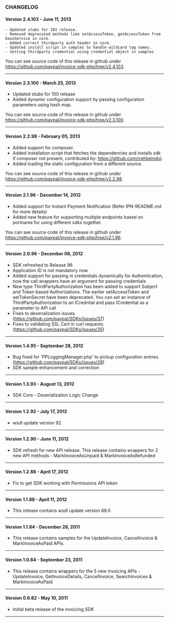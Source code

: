 ### CHANGELOG

#### Version 2.4.103 - June 11, 2013
 
	- Updated stubs for 103 release.
	- Removed deprecated methods like setAccessToken, getAccessToken from baseService in core.
    - Added correct thirdparty auth header in core.
	- Updated install script in samples to handle wildcard tag names. 
	- Setting thirdparty credential using credential object in samples
	
You can see source code of this release in github under https://github.com/paypal/invoice-sdk-php/tree/v2.4.103.

--------------------------------------------------------------------------------------------------

#### Version 2.3.100 - March 25, 2013
 
   - Updated stubs for 100 release
   - Added dynamic configuration support by passing configuration parameters using hash map.
	
You can see source code of this release in github under https://github.com/paypal/invoice-sdk-php/tree/v2.3.100.

--------------------------------------------------------------------------------------------------

#### Version 2.2.98 - February 05, 2013
 
   - Added support for composer.
   - Added installation script that fetches the dependencies and installs sdk if composer not present, contributed by: https://github.com/rrehbeindoi.
   - Added loading the static configuration from a different source.
	
You can see source code of this release in github under https://github.com/paypal/invoice-sdk-php/tree/v2.2.98.

--------------------------------------------------------------------------------------------------

#### Version 2.1.96 - December 14, 2012
 
   - Added support for Instant Payment Notification (Refer IPN-README.md for more details)
   - Added new feature for supporting multiple endpoints based on portname for using different sdks together.
	
You can see source code of this release in github under https://github.com/paypal/invoice-sdk-php/tree/v2.1.96.

--------------------------------------------------------------------------------------------------

#### Version 2.0.96 - December 06, 2012
 
   - SDK refreshed to Release 96
   - Application ID is not mandatory now.
   - Added support for passing in credentials dynamically for Authentication, now the call 
     wrappers have an argument for passing credentials
   - New type ThirdPartyAuthorization has been added to support Subject and Token based Authorizations. The earlier
     setAccessToken and setTokenSecret have been deprecated. You can set an instance of ThirdPartyAuthorization to an 
     ICredntial and pass ICredential as a parameter to  API call
   - Fixes to deserialization issues.(https://github.com/paypal/SDKs/issues/37) 
   - Fixes to validating SSL Cert in curl requests.(https://github.com/paypal/SDKs/issues/35) 

--------------------------------------------------------------------------------------------------

#### Version 1.4.95 - September 28, 2012
 
   - Bug fixed for 'PPLoggingManager.php' to pickup configuration entries.(https://github.com/paypal/SDKs/issues/28)
   - SDK sample enhancement and correction

--------------------------------------------------------------------------------------------------

#### Version 1.3.93 - August 13, 2012
 
   - SDK Core - Deserialization Logic Change

--------------------------------------------------------------------------------------------------

#### Version 1.2.92 - July 17, 2012 

   - wsdl update version 92

------------------------------------------

#### Version 1.2.90 - June 11, 2012

   - SDK refresh for new API release. This release contains wrappers for 2 new API methods -
     MarkInvoiceAsUnpaid & MarkInvoiceAsRefunded

------------------------------------------------------------------------------------------------------

#### Version 1.2.88 - April 17, 2012

   - Fix to get SDK working with Permissions API token

------------------------------------------------------------------------------------------------------

#### Version 1.1.88 - April 11, 2012

   - This release contains wsdl update version 88.0

------------------------------------------------------------------------------------------------------

#### Version 1.1.84 - December 28, 2011

   - This release contains samples for the UpdateInvoice, CancelInvoice & MarkInvoiceAsPaid APIs.

------------------------------------------------------------------------------------------------------

#### Version 1.0.84 - September 23, 2011

   - This release contains wrappers for the 5 new invoicing APIs - UpdateInvoice, GetInvoiceDetails,
     CancelInvoice, SearchInvoices & MarkInvoiceAsPaid

------------------------------------------------------------------------------------------------------

#### Version 0.6.82 - May 10, 2011

   - Initial beta release of the invoicing SDK

------------------------------------------------------------------------------------------------------